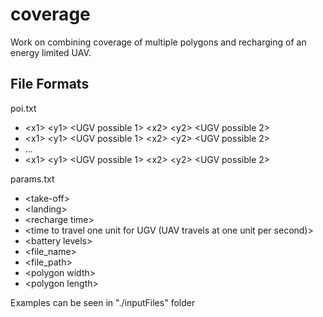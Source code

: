 # coverage
Work on combining coverage of multiple polygons and recharging of an energy limited UAV.

File Formats
------------
poi.txt
- \<x1\> \<y1\> \<UGV possible 1\> \<x2\> \<y2\> \<UGV possible 2\>
- \<x1\> \<y1\> \<UGV possible 1\> \<x2\> \<y2\> \<UGV possible 2\>
- ...
- \<x1\> \<y1\> \<UGV possible 1\> \<x2\> \<y2\> \<UGV possible 2\>

params.txt
- \<take-off\>
- \<landing\>
- \<recharge time\>
- \<time to travel one unit for UGV (UAV travels at one unit per second)\>
- \<battery levels\>
- \<file_name\>
- \<file_path\>
- \<polygon width\>
- \<polygon length\>

Examples can be seen in "./inputFiles" folder
